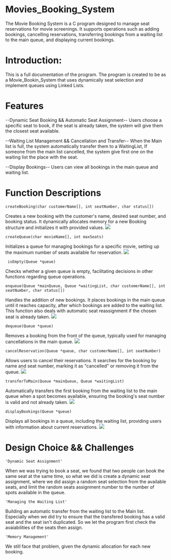 # Movies_Booking_System

The Movie Booking System is a C program designed to manage seat reservations for movie screenings. It supports operations such as adding bookings, cancelling reservations, transferring bookings from a waiting list to the main queue, and displaying current bookings.


# Introduction:
This is a full documentation of the program. The program is created to be as a Movie_Bookin_System that uses dynamically seat selection and implement queues using Linked Lists.

# Features
--Dynamic Seat Booking && Automatic Seat Assignment--
       Users choose a specific seat to book, if the seat is already taken, the system will give them the closest seat available.

--Waiting List Management && Cancellation and Transfer--
        When the Main list is full, the system automatically transfer them to a WaitingList, If someone from the main list cancelled, the system give first one on the waiting list the place with the seat.

--Display Bookings--
        Users can view all bookings in the main queue and waiting list.


# Function Descriptions
    createBooking(char customerName[], int seatNumber, char status[])
Creates a new booking with the customer's name, desired seat number, and booking status. It dynamically allocates memory for a new Booking structure and initializes it with provided values.
  [<img src="https://github.com/Psychopass-crypto/Movies_Booking_System/blob/main/createBooking.png"/>](https://github.com/Psychopass-crypto/Movies_Booking_System/blob/main/createBooking.png)

    createQueue(char movieName[], int maxSeats)
Initializes a queue for managing bookings for a specific movie, setting up the maximum number of seats available for reservation.
  [<img src="https://github.com/Psychopass-crypto/Movies_Booking_System/blob/main/createQueue.png"/>](https://github.com/Psychopass-crypto/Movies_Booking_System/blob/main/createQueue.png)

     isEmpty(Queue *queue)
Checks whether a given queue is empty, facilitating decisions in other functions regarding queue operations.

    enqueue(Queue *mainQueue, Queue *waitingList, char customerName[], int seatNumber, char status[])
Handles the addition of new bookings. It places bookings in the main queue until it reaches capacity, after which bookings are added to the waiting list. This function also deals with automatic seat reassignment if the chosen seat is already taken.
 [<img src="https://github.com/Psychopass-crypto/Movies_Booking_System/blob/main/enqueue.png"/>](https://github.com/Psychopass-crypto/Movies_Booking_System/blob/main/enqueue.png)


    dequeue(Queue *queue)
Removes a booking from the front of the queue, typically used for managing cancellations in the main queue.
 [<img src="https://github.com/Psychopass-crypto/Movies_Booking_System/blob/main/dequeue.png"/>](https://github.com/Psychopass-crypto/Movies_Booking_System/blob/main/dequeue.png)

    cancelReservation(Queue *queue, char customerName[], int seatNumber)
Allows users to cancel their reservations. It searches for the booking by name and seat number, marking it as "cancelled" or removing it from the queue.
 [<img src="https://github.com/Psychopass-crypto/Movies_Booking_System/blob/main/cancelReservation.png"/>](https://github.com/Psychopass-crypto/Movies_Booking_System/blob/main/cancelReservation.png)

    transferToMain(Queue *mainQueue, Queue *waitingList)
Automatically transfers the first booking from the waiting list to the main queue when a spot becomes available, ensuring the booking's seat number is valid and not already taken.
 [<img src="https://github.com/Psychopass-crypto/Movies_Booking_System/blob/main/transferToMain.png"/>](https://github.com/Psychopass-crypto/Movies_Booking_System/blob/main/transferToMain.png)

    displayBookings(Queue *queue)
Displays all bookings in a queue, including the waiting list, providing users with information about current reservations.
[<img src="https://github.com/Psychopass-crypto/Movies_Booking_System/blob/main/displayBookings.png"/>](https://github.com/Psychopass-crypto/Movies_Booking_System/blob/main/displayBookings.png)


# Design Choice && Challenges
    'Dynamic Seat Assignment'
When we was trying to book a seat, we found that two people can book the same seat at the same time, so what we did is create a dynamic seat assignment, where we did assign a random seat selection from the available seats, and limit the random seats assignment number to the number of spots available in the queue.

    'Managing the Waiting List'
Building an automatic transfer from the waiting list to the Main list. Especially when we did try to ensure that the transfered booking has a valid seat and the seat isn't duplicated. So we let the program first check the avaiabilities of the seats then assign.

    'Memory Management'
We still face that problem, given the dynamic allocation for each new booking.

